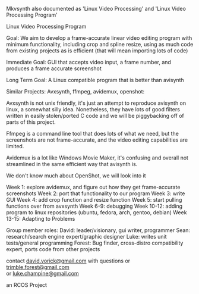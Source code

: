 Mkvsynth
also documented as 'Linux Video Processing' and 'Linux Video Processing Program'

Linux Video Processing Program

Goal: We aim to develop a frame-accurate linear video editing program with minimum functionality, including crop and spline resize, using as much code from existing projects as is efficient (that will mean importing lots of code)

Immediate Goal: GUI that accepts video input, a frame number, and produces a frame accurate screenshot

Long Term Goal: A Linux compatible program that is better than avisynth

Similar Projects: Avxsynth, ffmpeg, avidemux, openshot:

Avxsynth is not unix friendly, it's just an attempt to reproduce avisynth on linux, a somewhat silly idea. Nonetheless, they have lots of good filters written in easily stolen/ported C code and we will be piggybacking off of parts of this project.

Ffmpeg is a command line tool that does lots of what we need, but the screenshots are not frame-accurate, and the video editing capabilities are limited.

Avidemux is a lot like Windows Movie Maker, it's confusing and overall not streamlined in the same efficient way that avisynth is.

We don't know much about OpenShot, we will look into it

Week 1: explore avidemux, and figure out how they get frame-accurate screenshots
Week 2: port that functionality to our program
Week 3: write GUI
Week 4: add crop function and resize function
Week 5: start pulling functions over from avxsynth
Week 6-9: debugging
Week 10-12: adding program to linux repositories (ubuntu, fedora, arch, gentoo, debian)
Week 13-15: Adapting to Problems

Group member roles:
David: leader/visionary, gui writer, programmer
Sean: research/search engine expert/graphic designer
Luke: writes unit tests/general programming
Forest: Bug finder, cross-distro compatibility expert, ports code from other projects


contact david.vorick@gmail.com with questions
or trimble.forest@gmail.com   
or luke.champine@gmail.com

an RCOS Project
